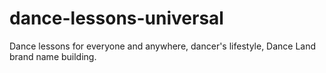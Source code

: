 # dance-lessons-universal
Dance lessons for everyone and anywhere, dancer's lifestyle, Dance Land brand name building.
